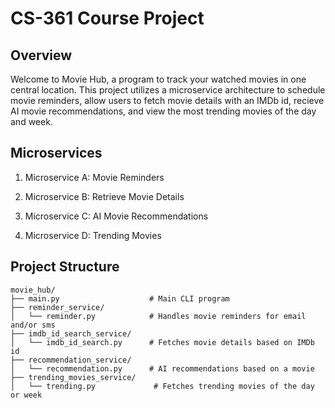 # CS-361 Course Project

## Overview
Welcome to Movie Hub, a program to track your watched movies in one central location. This project utilizes a microservice architecture to schedule movie reminders, allow users to fetch movie details with an IMDb id, recieve AI movie recommendations, and view the most trending movies of the day and week.

## Microservices
1. Microservice A: Movie Reminders

2. Microservice B: Retrieve Movie Details

3. Microservice C: AI Movie Recommendations

4. Microservice D: Trending Movies

## Project Structure
```
movie_hub/
├── main.py                    # Main CLI program
├── reminder_service/
│   └── reminder.py            # Handles movie reminders for email and/or sms
├── imdb_id_search_service/
│   └── imdb_id_search.py      # Fetches movie details based on IMDb id
├── recommendation_service/
│   └── recommendation.py      # AI recommendations based on a movie
├── trending_movies_service/
│   └── trending.py             # Fetches trending movies of the day or week
```

